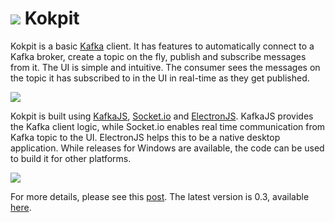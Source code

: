 # <img src="https://raw.githubusercontent.com/daneshzaki/kokpit/main/images/icon.png" /> Kokpit

Kokpit is a basic <a href="https://kafka.apache.org/">Kafka</a> client. It has features to automatically connect to a Kafka broker, create a topic on the fly, publish and subscribe messages from it. The UI is simple and intuitive. The consumer sees the messages on the topic it has subscribed to in the UI in real-time as they get published. 

<img src = "https://raw.githubusercontent.com/daneshzaki/kokpit/main/images/screenshot.png" />

Kokpit is built using <a href="https://kafka.js.org/">KafkaJS</a>, <a href="https://socket.io/">Socket.io</a> and <a href="http://electronjs.org/">ElectronJS</a>. KafkaJS provides the Kafka client logic, while Socket.io enables real time communication from Kafka topic to the UI. ElectronJS helps this to be a native desktop application. While releases for Windows are available, the code can be used to build it for other platforms.

<img src = "https://raw.githubusercontent.com/daneshzaki/kokpit/main/images/kokpitflow.png" />

For more details, please see this <a href="https://dzone.com/articles/building-a-simple-kafka-client-for-the-web-and-des">post</a>. The latest version is 0.3, available <a href="https://github.com/daneshzaki/kokpit/releases/tag/v0.3">here</a>.




